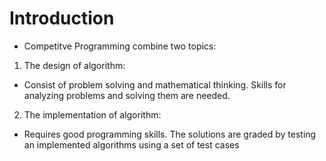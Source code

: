 # Introduction
- Competitve Programming combine two topics:
1. The design of algorithm: 
- Consist of problem solving and mathematical thinking. Skills for analyzing problems and solving them are needed.
2. The implementation of algorithm: 
- Requires good programming skills. The solutions are graded by testing an implemented algorithms using a set of test cases
